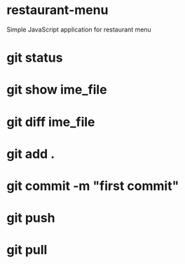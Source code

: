 # restaurant-menu
Simple JavaScript application for restaurant menu

# git status

# git show ime_file

# git diff ime_file

# git add .

# git commit -m "first commit" 

# git push

# git pull